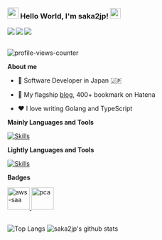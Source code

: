 ### <img src="https://media.giphy.com/media/hvRJCLFzcasrR4ia7z/giphy.gif" width="25px"> Hello World, I'm saka2jp!  <img src="https://github.com/TheDudeThatCode/TheDudeThatCode/blob/master/Assets/Earth.gif" width="24px">

<a href="https://www.linkedin.com/in/saka2jp/"><img align="left" src="https://img.shields.io/badge/LinkedIn-0A66C2?&style=for-the-badge&logo=LinkedIn&logoColor=white" /></a>
<a href="https://x.com/saka2jp"><img align="left" src="https://img.shields.io/badge/X-000000?style=for-the-badge&logo=x&logoColor=white" /></a>
<a href="mailto:saka2jp@gmail.com"><img align="left" src="https://img.shields.io/badge/Email-EA4335?&style=for-the-badge&logo=Gmail&logoColor=white" /></a>
<br/>
<br/>
<p align="left"> <img alt="profile-views-counter" src="https://komarev.com/ghpvc/?username=saka2jp&label=Profile%20views&color=blue&style=flat"/> </p>

**About me**

- 💼 Software Developer in Japan 🇯🇵

- 📝 My flagship [blog](https://jumpyoshim.hatenablog.com/entry/how-to-implement-python-code-with-high-maintainability-and-readability), 400+ bookmark on Hatena

- ❤️ I love writing Golang and TypeScript

**Mainly Languages and Tools**

[![Skills](https://skillicons.dev/icons?i=go,graphql,mysql,redis,docker,githubactions,gitlab,vscode)](https://skillicons.dev)

**Lightly Languages and Tools**

[![Skills](https://skillicons.dev/icons?i=python,ts,react,nextjs,aws,gcp)](https://skillicons.dev)

**Badges**

<a href="https://google.accredible.com/480392f1-d4cd-487c-bdd7-1f1251bfc836">
    <img height="50" alt="aws-saa" src="https://images.credly.com/size/110x110/images/0e284c3f-5164-4b21-8660-0d84737941bc/image.png">
</a>
<a href="https://google.accredible.com/480392f1-d4cd-487c-bdd7-1f1251bfc836#gs.0hs6vj">
    <img height="50" alt="pca" src="https://api.accredible.com/v1/frontend/credential_website_embed_image/badge/80406060">
</a>

<br/>
<br/>

![Top Langs](https://github-readme-stats-saka2jp.vercel.app/api/top-langs/?username=saka2jp&hide=html,ruby,css&layout=compact&theme=tokyonight&cache_seconds=43200)
![saka2jp's github stats](https://github-readme-stats-saka2jp.vercel.app/api?username=saka2jp&count_private=true&show_icons=true&hide_title=true&theme=tokyonight&cache_seconds=43200&card_width=400)

